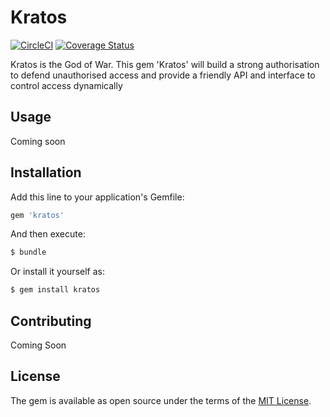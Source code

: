 # Kratos
[![CircleCI](https://circleci.com/gh/rubyrider/kratos.svg?style=svg)](https://circleci.com/gh/rubyrider/kratos) [![Coverage Status](https://coveralls.io/repos/github/rubyrider/kratos/badge.svg)](https://coveralls.io/github/rubyrider/kratos)

Kratos is the God of War. This gem 'Kratos' will build a strong authorisation to defend unauthorised access and provide a friendly API and interface to control access dynamically

## Usage
Coming soon

## Installation
Add this line to your application's Gemfile:

```ruby
gem 'kratos'
```

And then execute:
```bash
$ bundle
```

Or install it yourself as:
```bash
$ gem install kratos
```

## Contributing
Coming Soon

## License
The gem is available as open source under the terms of the [MIT License](http://opensource.org/licenses/MIT).
